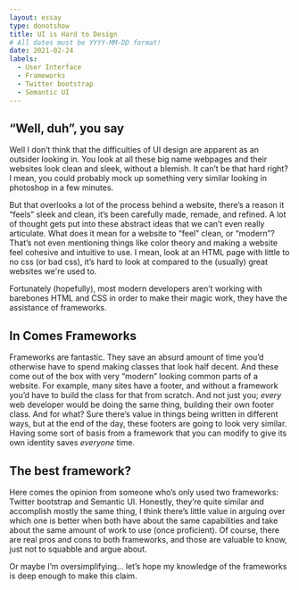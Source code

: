 ```yaml
---
layout: essay
type: donotshow
title: UI is Hard to Design
# All dates must be YYYY-MM-DD format!
date: 2021-02-24
labels:
  - User Interface
  - Frameworks
  - Twitter bootstrap
  - Semantic UI
---
```



## “Well, duh”, you say

Well I don’t think that the difficulties of UI design are apparent as an outsider looking in. You look at all these big name webpages and their websites look clean and sleek, without a blemish. It can’t be that hard right? I mean, you could probably mock up something very similar looking in photoshop in a few minutes. 

But that overlooks a lot of the process behind a website, there’s a reason it “feels” sleek and clean, it’s been carefully made, remade, and refined. A lot of thought gets put into these abstract ideas that we can’t even really articulate. What does it mean for a website to “feel” clean, or “modern”? That’s not even mentioning things like color theory and making a website feel cohesive and intuitive to use. I mean, look at an HTML page with little to no css (or bad css), it’s hard to look at compared to the (usually) great websites we're used to. 

Fortunately (hopefully), most modern developers aren’t working with barebones HTML and CSS in order to make their magic work, they have the assistance of frameworks.

## In Comes Frameworks

Frameworks are fantastic. They save an absurd amount of time you’d otherwise have to spend making classes that look half decent. And these come out of the box with very “modern” looking common parts of a website. For example, many sites have a footer, and without a framework you’d have to build the class for that from scratch. And not just you; *every* web developer would be doing the same thing, building their own footer class. And for what? Sure there’s value in things being written in different ways, but at the end of the day, these footers are going to look very similar. Having some sort of basis from a framework that you can modify to give its own identity saves *everyone* time.

## The best framework?

Here comes the opinion from someone who’s only used two frameworks: Twitter bootstrap and Semantic UI. Honestly, they’re quite similar and accomplish mostly the same thing, I think there’s little value in arguing over which one is better when both have about the same capabilities and take about the same amount of work to use (once proficient). Of course, there are real pros and cons to both frameworks, and those are valuable to know, just not to squabble and argue about.

Or maybe I’m oversimplifying… let’s hope my knowledge of the frameworks is deep enough to make this claim.


